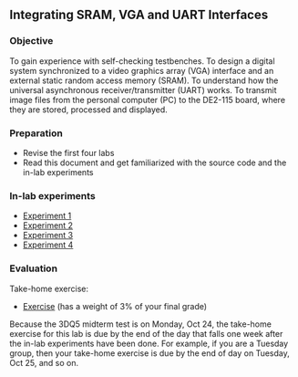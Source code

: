 ## Integrating SRAM, VGA and UART Interfaces

<a name="objective"></a>
### Objective

To gain experience with self-checking testbenches. To design a digital system synchronized to a video graphics array (VGA) interface and an external static random access memory (SRAM). To understand how the universal asynchronous receiver/transmitter (UART) works. To transmit image files from the personal computer (PC) to the DE2-115 board, where they are stored, processed and displayed.

### Preparation

* Revise the first four labs
* Read this document and get familiarized with the source code and the in-lab experiments

### In-lab experiments

- [Experiment 1](experiment1/doc/experiment1.md)
- [Experiment 2](experiment2/doc/experiment2.md)
- [Experiment 3](experiment3/doc/experiment3.md)
- [Experiment 4](experiment4/doc/experiment4.md)

### Evaluation

Take-home exercise:

- [Exercise](exercise/doc/exercise.md) (has a weight of 3% of your final grade)

Because the 3DQ5 midterm test is on Monday, Oct 24, the take-home exercise for this lab is due by the end of the day that falls one week after the in-lab experiments have been done. For example, if you are a Tuesday group, then your take-home exercise is due by the end of day on Tuesday, Oct 25, and so on.
